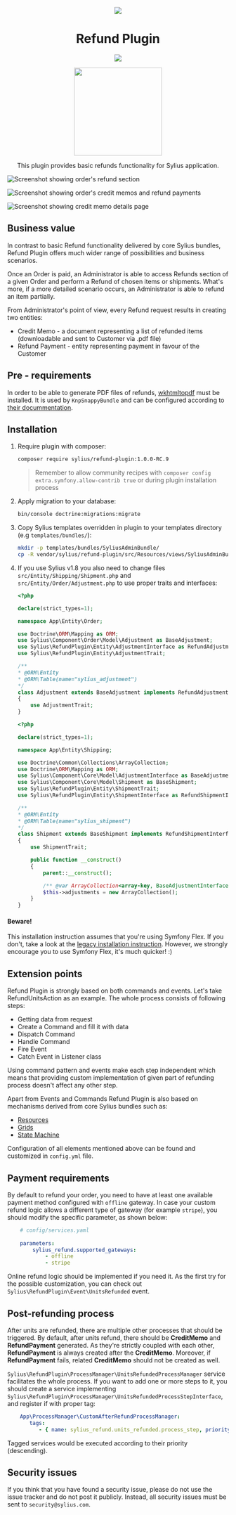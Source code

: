 <p align="center">
    <a href="https://sylius.com" target="_blank">
        <img src="https://demo.sylius.com/assets/shop/img/logo.png" />
    </a>
</p>

<h1 align="center">Refund Plugin</h1>

<p align="center"><img src="https://travis-ci.org/Sylius/RefundPlugin.svg?branch=master"></p>

<p align="center"><a href="https://sylius.com/plugins/" target="_blank"><img src="https://sylius.com/assets/badge-official-sylius-plugin.png" width="200"></a></p>

<p align="center">This plugin provides basic refunds functionality for Sylius application.</p>

![Screenshot showing order's refund section](docs/refunds.png)

![Screenshot showing order's credit memos and refund payments](docs/credit_memo_refund_payment.png)

![Screenshot showing credit memo details page](docs/credit_memo.png)

## Business value

In contrast to basic Refund functionality delivered by core Sylius bundles, Refund Plugin offers much wider range of
possibilities and business scenarios.

Once an Order is paid, an Administrator is able to access Refunds section of a given Order and perform a Refund
of chosen items or shipments. What's more, if a more detailed scenario occurs, an Administrator is able to refund an item
partially.

From Administrator's point of view, every Refund request results in creating two entities:
* Credit Memo - a document representing a list of refunded items (downloadable and sent to Customer via .pdf file)
* Refund Payment - entity representing payment in favour of the Customer

## Pre - requirements

In order to be able to generate PDF files of refunds, [wkhtmltopdf](https://wkhtmltopdf.org/) must be installed.
It is used by `KnpSnappyBundle` and can be configured according to [their docummentation](https://github.com/KnpLabs/KnpSnappyBundle#configuration).

## Installation

1. Require plugin with composer:

    ```bash
    composer require sylius/refund-plugin:1.0.0-RC.9
    ```

    > Remember to allow community recipes with `composer config extra.symfony.allow-contrib true` or during plugin installation process

2. Apply migration to your database:

    ```bash
    bin/console doctrine:migrations:migrate
    ```

3. Copy Sylius templates overridden in plugin to your templates directory (e.g `templates/bundles/`):

    ```bash
    mkdir -p templates/bundles/SyliusAdminBundle/
    cp -R vendor/sylius/refund-plugin/src/Resources/views/SyliusAdminBundle/* templates/bundles/SyliusAdminBundle/
    ```
   
4. If you use Sylius v1.8 you also need to change files `src/Entity/Shipping/Shipment.php` and `src/Entity/Order/Adjustment.php` to use proper traits and interfaces:

    ```php
    <?php
    
    declare(strict_types=1);
    
    namespace App\Entity\Order;
    
    use Doctrine\ORM\Mapping as ORM;
    use Sylius\Component\Order\Model\Adjustment as BaseAdjustment;
    use Sylius\RefundPlugin\Entity\AdjustmentInterface as RefundAdjustmentInterface;
    use Sylius\RefundPlugin\Entity\AdjustmentTrait;
    
    /**
    * @ORM\Entity
    * @ORM\Table(name="sylius_adjustment")
    */
    class Adjustment extends BaseAdjustment implements RefundAdjustmentInterface
    {
        use AdjustmentTrait;
    }
   ```
   
    ```php 
    <?php
    
    declare(strict_types=1);
    
    namespace App\Entity\Shipping;
    
    use Doctrine\Common\Collections\ArrayCollection;
    use Doctrine\ORM\Mapping as ORM;
    use Sylius\Component\Core\Model\AdjustmentInterface as BaseAdjustmentInterface;
    use Sylius\Component\Core\Model\Shipment as BaseShipment;
    use Sylius\RefundPlugin\Entity\ShipmentTrait;
    use Sylius\RefundPlugin\Entity\ShipmentInterface as RefundShipmentInterface;
    
    /**
    * @ORM\Entity
    * @ORM\Table(name="sylius_shipment")
    */
    class Shipment extends BaseShipment implements RefundShipmentInterface
    {
        use ShipmentTrait;
    
        public function __construct()
        {
            parent::__construct();

            /** @var ArrayCollection<array-key, BaseAdjustmentInterface> $this->adjustments */
            $this->adjustments = new ArrayCollection();
        }
    }
    ```

#### Beware!

This installation instruction assumes that you're using Symfony Flex. If you don't, take a look at the
[legacy installation instruction](docs/legacy_installation.md). However, we strongly encourage you to use
Symfony Flex, it's much quicker! :)

## Extension points

Refund Plugin is strongly based on both commands and events. Let's take RefundUnitsAction as an example. The whole
process consists of following steps:

* Getting data from request
* Create a Command and fill it with data
* Dispatch Command
* Handle Command
* Fire Event
* Catch Event in Listener class

Using command pattern and events make each step independent which means that providing custom implementation of given
part of refunding process doesn't affect any other step.

Apart from Events and Commands Refund Plugin is also based on mechanisms derived from core Sylius bundles such as:

* [Resources](https://docs.sylius.com/en/1.2/components_and_bundles/components/Resource/index.html)
* [Grids](https://docs.sylius.com/en/1.2/components_and_bundles/bundles/SyliusGridBundle/index.html)
* [State Machine](https://docs.sylius.com/en/1.2/book/architecture/state_machine.html)

Configuration of all elements mentioned above can be found and customized in `config.yml` file.

## Payment requirements

By default to refund your order, you need to have at least one available payment method configured with `offline` gateway.
In case your custom refund logic allows a different type of gateway (for example `stripe`), you should modify the specific parameter,
as shown below:

```yaml
    # config/services.yaml
    
    parameters:
        sylius_refund.supported_gateways:
            - offline
            - stripe

```

Online refund logic should be implemented if you need it.
As the first try for the possible customization, you can check out `Sylius\RefundPlugin\Event\UnitsRefunded` event.

## Post-refunding process

After units are refunded, there are multiple other processes that should be triggered. By default, after units refund, there should be **CreditMemo** and
**RefundPayment** generated. As they're strictly coupled with each other, **RefundPayment** is always created after the **CreditMemo**. Moreover, if **RefundPayment**
fails, related **CreditMemo** should not be created as well.

`Sylius\RefundPlugin\ProcessManager\UnitsRefundedProcessManager` service facilitates the whole process. If you want to add one or more steps to it, you should create
a service implementing `Sylius\RefundPlugin\ProcessManager\UnitsRefundedProcessStepInterface`, and register if with proper tag:

```yaml
    App\ProcessManager\CustomAfterRefundProcessManager:
       tags:
          - { name: sylius_refund.units_refunded.process_step, priority: 0 }
```

Tagged services would be executed according to their priority (descending). 

## Security issues

If you think that you have found a security issue, please do not use the issue tracker and do not post it publicly.
Instead, all security issues must be sent to `security@sylius.com`.
